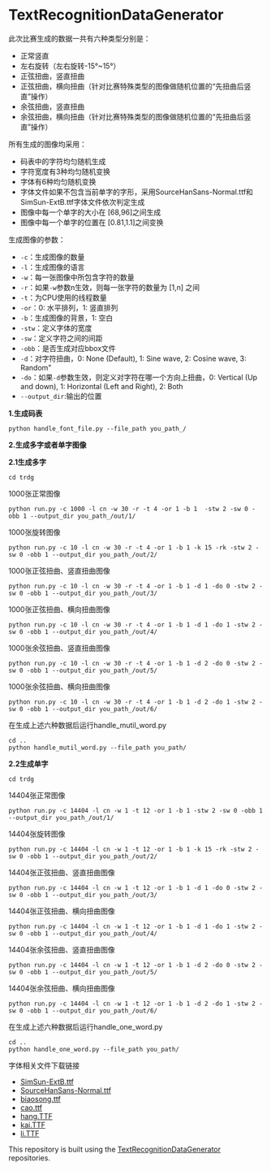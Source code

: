 # TextRecognitionDataGenerator
此次比赛生成的数据一共有六种类型分别是：
  * 正常竖直
  * 左右旋转（左右旋转-15°~15°）
  * 正弦扭曲，竖直扭曲
  * 正弦扭曲，横向扭曲（针对比赛特殊类型的图像做随机位置的“先扭曲后竖直”操作）
  * 余弦扭曲，竖直扭曲
  * 余弦扭曲，横向扭曲（针对比赛特殊类型的图像做随机位置的“先扭曲后竖直”操作）

所有生成的图像均采用：
*  码表中的字符均匀随机生成
*  字符宽度有3种均匀随机变换
* 字体有6种均匀随机变换
* 字体文件如果不包含当前单字的字形，采用SourceHanSans-Normal.ttf和SimSun-ExtB.ttf字体文件依次判定生成
* 图像中每一个单字的大小在 [68,96]之间生成
* 图像中每一个单字的位置在 [0.81,1.1]之间变换


生成图像的参数：
  *   `-c`：生成图像的数量
  *  `-l`：生成图像的语言
  *  `-w`：每一张图像中所包含字符的数量
  *  `-r`：如果`-w`参数n生效，则每一张字符的数量为 [1,n] 之间
  * `-t`：为CPU使用的线程数量
  * `-or`：0: 水平排列，1: 竖直排列
  * `-b`：生成图像的背景，1: 空白
  * `-stw`：定义字体的宽度
  * `-sw`：定义字符之间的间距
  * `-obb`：是否生成对应bbox文件
  * `-d`：对字符扭曲，0: None (Default), 1: Sine wave, 2: Cosine wave, 3: Random"
  * `-do`：如果`-d`参数生效，则定义对字符在哪一个方向上扭曲，0: Vertical (Up and down), 1: Horizontal (Left and Right), 2: Both
  * `--output_dir`:输出的位置


**1.生成码表**
  ```
  python handle_font_file.py --file_path you_path_/
  ```

**2.生成多字或者单字图像**

**2.1生成多字**
  ```
  cd trdg
  ```
  1000张正常图像
  ```
  python run.py -c 1000 -l cn -w 30 -r -t 4 -or 1 -b 1  -stw 2 -sw 0 -obb 1 --output_dir you_path_/out/1/
  ```

  1000张旋转图像  
  ```
  python run.py -c 10 -l cn -w 30 -r -t 4 -or 1 -b 1 -k 15 -rk -stw 2 -sw 0 -obb 1 --output_dir you_path_/out/2/
  ```

  1000张正弦扭曲、竖直扭曲图像
  ```
  python run.py -c 10 -l cn -w 30 -r -t 4 -or 1 -b 1 -d 1 -do 0 -stw 2 -sw 0 -obb 1 --output_dir you_path_/out/3/
  ```

  1000张正弦扭曲、横向扭曲图像
  ```
  python run.py -c 10 -l cn -w 30 -r -t 4 -or 1 -b 1 -d 1 -do 1 -stw 2 -sw 0 -obb 1 --output_dir you_path_/out/4/
  ```

  1000张余弦扭曲、竖直扭曲图像
  ```
  python run.py -c 10 -l cn -w 30 -r -t 4 -or 1 -b 1 -d 2 -do 0 -stw 2 -sw 0 -obb 1 --output_dir you_path_/out/5/
  ```

  1000张余弦扭曲、横向扭曲图像
  ```
  python run.py -c 10 -l cn -w 30 -r -t 4 -or 1 -b 1 -d 2 -do 1 -stw 2 -sw 0 -obb 1 --output_dir you_path_/out/6/
  ```
  
  在生成上述六种数据后运行handle_mutil_word.py
  ```
  cd ..
  python handle_mutil_word.py --file_path you_path/
  ```
  
**2.2生成单字**
  ```
  cd trdg
  ```
  
  14404张正常图像
  ```
  python run.py -c 14404 -l cn -w 1 -t 12 -or 1 -b 1 -stw 2 -sw 0 -obb 1 --output_dir you_path_/out/1/
  ```

  14404张旋转图像  
  ```
  python run.py -c 14404 -l cn -w 1 -t 12 -or 1 -b 1 -k 15 -rk -stw 2 -sw 0 -obb 1 --output_dir you_path_/out/2/
  ```

  14404张正弦扭曲、竖直扭曲图像
  ```
  python run.py -c 14404 -l cn -w 1 -t 12 -or 1 -b 1 -d 1 -do 0 -stw 2 -sw 0 -obb 1 --output_dir you_path_/out/3/
  ```

  14404张正弦扭曲、横向扭曲图像
  ```
  python run.py -c 14404 -l cn -w 1 -t 12 -or 1 -b 1 -d 1 -do 1 -stw 2 -sw 0 -obb 1 --output_dir you_path_/out/4/
  ```

  14404张余弦扭曲、竖直扭曲图像
  ```
  python run.py -c 14404 -l cn -w 1 -t 12 -or 1 -b 1 -d 2 -do 0 -stw 2 -sw 0 -obb 1 --output_dir you_path_/out/5/
  ```

  14404张余弦扭曲、横向扭曲图像
  ```
  python run.py -c 14404 -l cn -w 1 -t 12 -or 1 -b 1 -d 2 -do 1 -stw 2 -sw 0 -obb 1 --output_dir you_path_/out/6/
  ```
  
  在生成上述六种数据后运行handle_one_word.py
  ```
  cd ..
  python handle_one_word.py --file_path you_path/
  ```

字体相关文件下载链接
*  [SimSun-ExtB.ttf](http://xiazaiziti.com/210549.html)
* [SourceHanSans-Normal.ttf](https://github.com/Belval/TextRecognitionDataGenerator/tree/master/trdg/fonts/cn)
* [biaosong.ttf](https://github.com/Martinser/TextRecognitionDataGenerator/releases/tag/font1.0)
* [cao.ttf]()
* [hang.TTF]()
* [kai.TTF]()
* [li.TTF]()

This repository is built using the [TextRecognitionDataGenerator](https://github.com/Belval/TextRecognitionDataGenerator) repositories.



